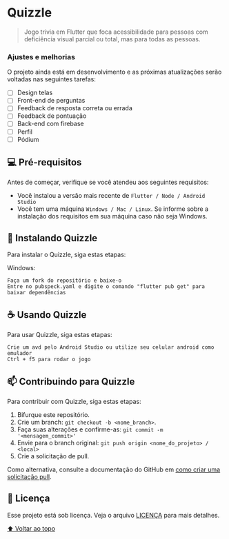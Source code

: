 # Quizzle

<!---Esses são exemplos. Veja https://shields.io para outras pessoas ou para personalizar este conjunto de escudos. Você pode querer incluir dependências, status do projeto e informações de licença aqui--->

> Jogo trivia em Flutter que foca acessibilidade para pessoas com deficiência visual parcial ou total, mas para todas as pessoas.

### Ajustes e melhorias

O projeto ainda está em desenvolvimento e as próximas atualizações serão voltadas nas seguintes tarefas:

- [ ] Design telas
- [ ] Front-end de perguntas
- [ ] Feedback de resposta correta ou errada
- [ ] Feedback de pontuação
- [ ] Back-end com firebase
- [ ] Perfil
- [ ] Pódium

## 💻 Pré-requisitos

Antes de começar, verifique se você atendeu aos seguintes requisitos:
<!---Estes são apenas requisitos de exemplo. Adicionar, duplicar ou remover conforme necessário--->
* Você instalou a versão mais recente de `Flutter / Node / Android Studio`
* Você tem uma máquina `Windows / Mac / Linux`. Se informe sobre a instalação dos requisitos em sua máquina caso não seja Windows.

## 🚀 Instalando Quizzle

Para instalar o Quizzle, siga estas etapas:

Windows:
```
Faça um fork do repositório e baixe-o
Entre no pubspeck.yaml e digite o comando "flutter pub get" para baixar dependências
```

## ☕ Usando Quizzle

Para usar Quizzle, siga estas etapas:

```
Crie um avd pelo Android Studio ou utilize seu celular android como emulador
Ctrl + f5 para rodar o jogo
```

## 📫 Contribuindo para Quizzle
<!---Se o seu README for longo ou se você tiver algum processo ou etapas específicas que deseja que os contribuidores sigam, considere a criação de um arquivo CONTRIBUTING.md separado--->
Para contribuir com Quizzle, siga estas etapas:

1. Bifurque este repositório.
2. Crie um branch: `git checkout -b <nome_branch>`.
3. Faça suas alterações e confirme-as: `git commit -m '<mensagem_commit>'`
4. Envie para o branch original: `git push origin <nome_do_projeto> / <local>`
5. Crie a solicitação de pull.

Como alternativa, consulte a documentação do GitHub em [como criar uma solicitação pull](https://help.github.com/en/github/collaborating-with-issues-and-pull-requests/creating-a-pull-request).

## 📝 Licença

Esse projeto está sob licença. Veja o arquivo [LICENÇA](LICENSE.md) para mais detalhes.

[⬆ Voltar ao topo](#nome-do-projeto)<br>
